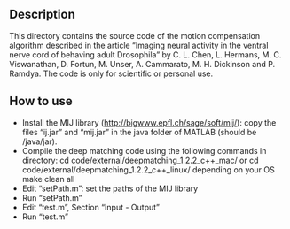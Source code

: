 Description
-----------

This directory contains the source code of the motion compensation algorithm described in the article “Imaging neural activity in the ventral nerve cord of behaving adult Drosophila” by C. L. Chen, L. Hermans, M. C. Viswanathan, D. Fortun, M. Unser, A. Cammarato, M. H. Dickinson and P. Ramdya. The code is only for scientific or personal use.

How to use
----------

* Install the MIJ library (http://bigwww.epfl.ch/sage/soft/mij/): copy the files “ij.jar” and “mij.jar” in the java folder of MATLAB (should be <path-to-Matlab>/java/jar).
* Compile the deep matching code using the following commands in directory:
	cd code/external/deepmatching_1.2.2_c++_mac/ or cd code/external/deepmatching_1.2.2_c++_linux/ depending on your OS
	make clean all
* Edit “setPath.m”: set the paths of the MIJ library
* Run “setPath.m”
* Edit “test.m”, Section “Input - Output”
* Run “test.m”
